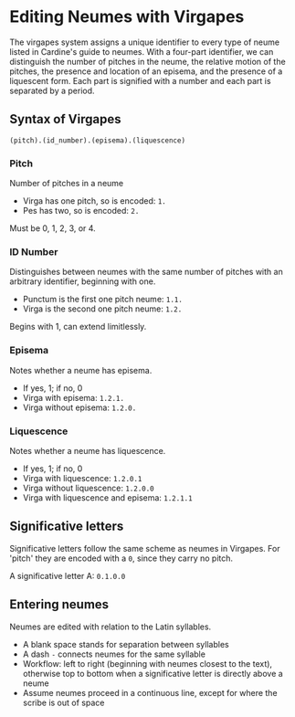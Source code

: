 # Editing Neumes with Virgapes

The virgapes system assigns a unique identifier to every type of neume listed in Cardine's guide to neumes. With a four-part identifier, we can distinguish the number of pitches in the neume, the relative motion of the pitches, the presence and location of an episema, and the presence of a liquescent form. Each part is signified with a number and each part is separated by a period.

## Syntax of Virgapes

`(pitch).(id_number).(episema).(liquescence)`

### Pitch

Number of pitches in a neume

- Virga has one pitch, so is encoded: `1.`
- Pes has two, so is encoded: `2.`

Must be 0, 1, 2, 3, or 4.

### ID Number

Distinguishes between neumes with the same number of pitches with an arbitrary identifier, beginning with one.

- Punctum is the first one pitch neume: `1.1.`
- Virga is the second one pitch neume: `1.2.`

Begins with 1, can extend limitlessly.

### Episema

Notes whether a neume has episema.

- If yes, 1; if no, 0
- Virga with episema: `1.2.1.`
- Virga without episema: `1.2.0.`

### Liquescence

Notes whether a neume has liquescence.

- If yes, 1; if no, 0
- Virga with liquescence: `1.2.0.1`
- Virga without liquescence: `1.2.0.0`
- Virga with liquescence and episema: `1.2.1.1`

## Significative letters

Significative letters follow the same scheme as neumes in Virgapes.  For 'pitch' they are encoded with a `0`, since they carry no pitch.  

A significative letter A: `0.1.0.0`

## Entering neumes

Neumes are edited with relation to the Latin syllables.  

- A blank space stands for separation between syllables
- A dash `-` connects neumes for the same syllable
- Workflow: left to right (beginning with neumes closest to the text), otherwise top to bottom when a significative letter is directly above a neume
- Assume neumes proceed in a continuous line, except for where the scribe is out of space
